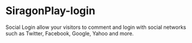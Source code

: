 SiragonPlay-login
=================

Social Login allow your visitors to comment and login with social networks such as Twitter, Facebook, Google, Yahoo and more. 